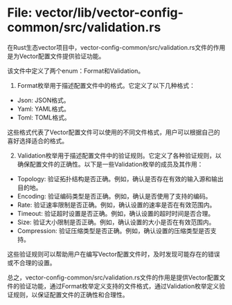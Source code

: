 # File: vector/lib/vector-config-common/src/validation.rs

在Rust生态vector项目中，vector-config-common/src/validation.rs文件的作用是为Vector配置文件提供验证功能。

该文件中定义了两个enum：Format和Validation。

1. Format枚举用于描述配置文件中的格式。它定义了以下几种格式：

- Json: JSON格式。
- Yaml: YAML格式。
- Toml: TOML格式。

这些格式代表了Vector配置文件可以使用的不同文件格式，用户可以根据自己的喜好选择适合的格式。

2. Validation枚举用于描述配置文件中的验证规则。它定义了各种验证规则，以确保配置文件的正确性。以下是一些Validation枚举的成员及其作用：

- Topology: 验证拓扑结构是否正确。例如，确认是否存在有效的输入源和输出目的地。
- Encoding: 验证编码类型是否正确。例如，确认是否使用了支持的编码。
- Rate: 验证速率限制是否正确。例如，确认设置的速率是否在有效范围内。
- Timeout: 验证超时设置是否正确。例如，确认设置的超时时间是否合理。
- Size: 验证大小限制是否正确。例如，确认设置的大小是否在有效范围内。
- Compression: 验证压缩类型是否正确。例如，确认设置的压缩类型是否支持。

这些验证规则可以帮助用户在编写Vector配置文件时，及时发现可能存在的错误或不合理的设置。

总之，vector-config-common/src/validation.rs文件的作用是提供Vector配置文件的验证功能，通过Format枚举定义支持的文件格式，通过Validation枚举定义验证规则，以保证配置文件的正确性和合理性。

